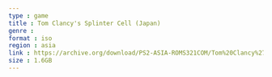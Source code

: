 ```yaml
---
type : game
title : Tom Clancy's Splinter Cell (Japan)
genre : 
format : iso
region : asia
link : https://archive.org/download/PS2-ASIA-ROMS321COM/Tom%20Clancy%27s%20Splinter%20Cell%20%28Japan%29.7z
size : 1.6GB
---
```

